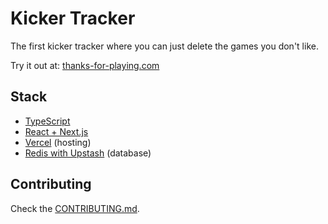 # Kicker Tracker

The first kicker tracker where you can just delete the games you don't like.

Try it out at: [thanks-for-playing.com](https://thanks-for-playing.com/)

## Stack

- [TypeScript](https://www.typescriptlang.org/)
- [React + Next.js](https://nextjs.org/)
- [Vercel](https://vercel.com/) (hosting)
- [Redis with Upstash](https://upstash.com/redis) (database)

## Contributing

Check the [CONTRIBUTING.md](https://github.com/JonathanWbn/kicker-tracker/blob/master/CONTRIBUTING.md).
